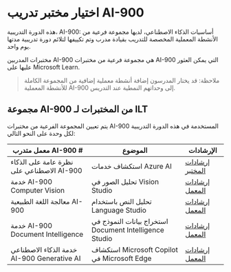 # اختيار مختبر تدريب AI-900

هذه الدورة التدريبية، AI-900: أساسيات الذكاء الاصطناعي، لديها مجموعة فرعية من الأنشطة المعملية المخصصة للتدريب بقيادة مدرب وتم تكييفها لتلائم دورة تدريبية مدتها يوم واحد.

مختبرات المدربين AI-900 هي مجموعة فرعية من مختبرات AI-900 التي يمكن العثور عليها على Microsoft Learn.

> ملاحظة: قد يختار المدرسون إضافة أنشطة معملية إضافية من المجموعة الكاملة للأنشطة المعملية AI-900 إلى وحداتهم النمطية عند التدريس.

## مجموعة AI-900 من المختبرات لـ ILT

يتم تعيين المجموعة الفرعية من مختبرات AI-900 المستخدمة في هذه الدورة التدريبية لكل وحدة على النحو التالي: 

| معمل متدرب AI-900 # | الموضوع | الإرشادات |
| --- | --- | --- |
| نظرة عامة على الذكاء الاصطناعي على AI-900 | استكشاف خدمات Azure AI | [إرشادات المختبر](https://go.microsoft.com/fwlink/?linkid=2250253) |
| خدمة AI-900 Computer Vision | تحليل الصور في Vision Studio | [إرشادات المعمل](https://go.microsoft.com/fwlink/?linkid=2250145) |
| معالجة اللغة الطبيعية AI-900 | تحليل النص باستخدام Language Studio | [إرشادات المعمل](https://go.microsoft.com/fwlink/?linkid=2250314) |
| خدمة AI-900 Document Intelligence | استخراج بيانات النموذج في Document Intelligence Studio | [إرشادات المعمل](https://go.microsoft.com/fwlink/?linkid=2250315) |
| خدمة الذكاء الاصطناعي AI-900 Generative AI | استكشاف Microsoft Copilot في Microsoft Edge | [إرشادات المعمل](https://go.microsoft.com/fwlink/?linkid=2249955) |


